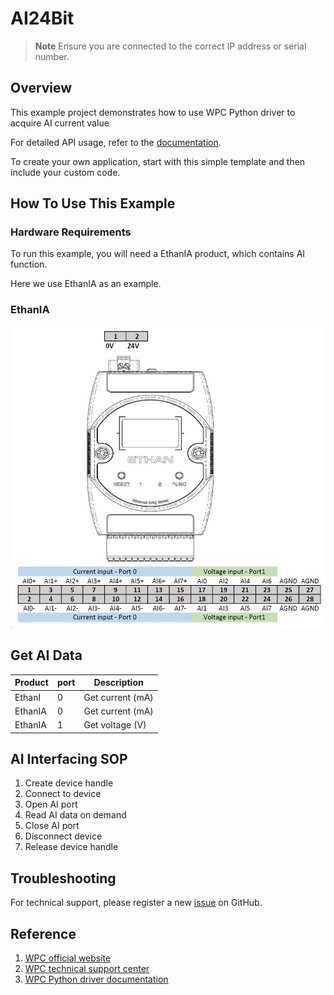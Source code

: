 # AI24Bit
> **Note**
> Ensure you are connected to the correct IP address or serial number.

## Overview

This example project demonstrates how to use WPC Python driver to acquire AI current value

For detailed API usage, refer to the [documentation](https://wpc-systems-ltd.github.io/WPC_Python_driver_release/).

To create your own application, start with this simple template and then include your custom code.

## How To Use This Example

### Hardware Requirements

To run this example, you will need a EthanIA product, which contains AI function.

Here we use EthanIA as an example.

### EthanIA

<img src="https://github.com/WPC-Systems-Ltd/WPC_Python_driver_release/blob/main/Reference/Pinouts/pinout-EthanIA.JPG" alt="drawing" width="600"/>

## Get AI Data

| Product |port | Description      |
|---------|-----|------------------|
| EthanI  | 0   | Get current (mA) |
| EthanIA | 0   | Get current (mA) |
| EthanIA | 1   | Get voltage (V)  |

## AI Interfacing SOP

1. Create device handle
2. Connect to device
3. Open AI port
4. Read AI data on demand
5. Close AI port
6. Disconnect device
7. Release device handle

## Troubleshooting

For technical support, please register a new [issue](https://github.com/WPC-Systems-Ltd/WPC_Python_driver_release/issues) on GitHub.

## Reference

1. [WPC official website](https://www.wpc.com.tw/)
2. [WPC technical support center](https://wpc.super.site/)
3. [WPC Python driver documentation](https://wpc-systems-ltd.github.io/WPC_Python_driver_release/)